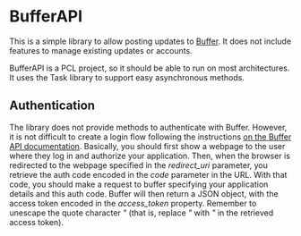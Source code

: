 # BufferAPI

This is a simple library to allow posting updates to [Buffer](http://bufferapp.com). It does not include features to manage existing updates or accounts.

BufferAPI is a PCL project, so it should be able to run on most architectures. It uses the Task library to support easy asynchronous methods.

## Authentication

The library does not provide methods to authenticate with Buffer. However, it is not difficult to create a login flow following the instructions [on the Buffer API documentation](https://buffer.com/developers/api/oauth). Basically, you should first show a webpage to the user where they log in and authorize your application. Then, when the browser is redirected to the webpage specified in the _redirect_uri_ parameter, you retrieve the auth code encoded in the _code_ parameter in the URL. With that code, you should make a request to buffer specifying your application details and this auth code. Buffer will then return a JSON object, with the access token encoded in the _access_token_ property. Remember to unescape the quote character _"_ (that is, replace _\"_ with _"_ in the retrieved access token).